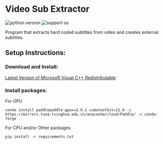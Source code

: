 # Video Sub Extractor

![python version](https://img.shields.io/badge/Python-3.12-blue)
![support os](https://img.shields.io/badge/OS-Windows-green.svg)

Program that extracts hard coded subtitles from video and creates external subtitles.

## Setup Instructions:

### Download and Install:

[Latest Version of Microsoft Visual C++ Redistributable](https://learn.microsoft.com/en-US/cpp/windows/latest-supported-vc-redist)

### Install packages:

For GPU

```commandline
conda install paddlepaddle-gpu==2.6.1 cudatoolkit=11.6 -c https://mirrors.tuna.tsinghua.edu.cn/anaconda/cloud/Paddle/ -c conda-forge
```

For CPU and/or Other packages

```commandline
pip install -r requirements.txt
```
